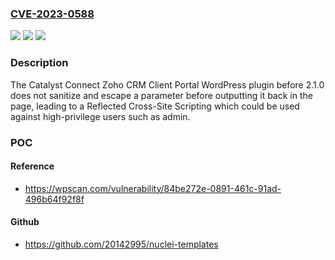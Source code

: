 ### [CVE-2023-0588](https://cve.mitre.org/cgi-bin/cvename.cgi?name=CVE-2023-0588)
![](https://img.shields.io/static/v1?label=Product&message=Catalyst%20Connect%20Zoho%20CRM%20Client%20Portal&color=blue)
![](https://img.shields.io/static/v1?label=Version&message=0%3C%202.1.0%20&color=brighgreen)
![](https://img.shields.io/static/v1?label=Vulnerability&message=CWE-79%20Cross-Site%20Scripting%20(XSS)&color=brighgreen)

### Description

The Catalyst Connect Zoho CRM Client Portal WordPress plugin before 2.1.0 does not sanitize and escape a parameter before outputting it back in the page, leading to a Reflected Cross-Site Scripting which could be used against high-privilege users such as admin.

### POC

#### Reference
- https://wpscan.com/vulnerability/84be272e-0891-461c-91ad-496b64f92f8f

#### Github
- https://github.com/20142995/nuclei-templates

